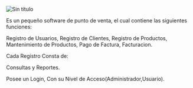 ![Sin título](https://user-images.githubusercontent.com/48894730/62073893-a1c7f300-b20f-11e9-9e6a-d19c60e2d539.png)

Es un pequeño software de punto de venta, el cual contiene las siguientes funciones:

Registro de Usuarios,
Registro de Clientes,
Registro de Productos,
Mantenimiento de Productos,
Pago de Factura,
Facturacion.

Cada Registro Consta de:

Consultas y Reportes.

Posee un Login, Con su Nivel de Acceso(Administrador,Usuario).
